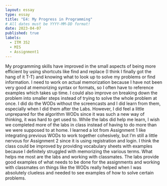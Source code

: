 ```yaml
---
layout: essay
type: essay
title: "E4: My Progress in Programming"
# All dates must be YYYY-MM-DD format!
date: 2023-04-07
published: true
labels:
  - ITM 352
  - MIS
  - Assignment1
---
```


My programming skills have improved in the small aspects of being more efficient by using shortcuts like find and replace (I think I finally got the hang of it T-T) and knowing what to look up to solve my problems or find information. I need to work on actual memorization because I have not been very good at memorizing syntax or formats, so I often have to reference examples which takes up time. I could also improve on breaking down the problem into smaller steps instead of trying to solve the whole problem at once. I did do the WODs without the screencasts and I did learn from them, especially when I did them after the Labs. However, I did feel a little unprepared for the algorithm WODs since it was such a new way of thinking, it was hard to get used to. While the labs did help me learn, I wish we completed more of the labs in class instead of having to do more than we were supposed to at home. I learned a lot from Assignment 1 like integrating previous WODs to work together cohesively, but I’m still a little nervous for Assignment 2 since it is using registration and login. I think the class could be improved by providing vocabulary sheets with examples because I definitely struggled with memorizing the various terms. What helps me most are the labs and working with classmates. The labs provide good examples of what needs to be done for the assignments and working with classmates on things like the WODs really helped when I was absolutely clueless and needed to see examples of how to solve certain problems.
  
